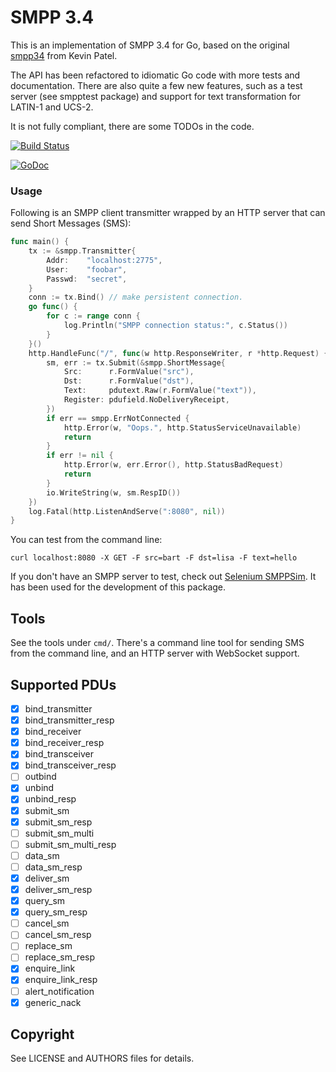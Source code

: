 # SMPP 3.4

This is an implementation of SMPP 3.4 for Go, based on the original
[smpp34](https://github.com/CodeMonkeyKevin/smpp34) from Kevin Patel.

The API has been refactored to idiomatic Go code with more tests
and documentation. There are also quite a few new features, such
as a test server (see smpptest package) and support for text
transformation for LATIN-1 and UCS-2.

It is not fully compliant, there are some TODOs in the code.

[![Build Status](https://secure.travis-ci.org/fiorix/go-smpp.png)](https://travis-ci.org/fiorix/go-smpp)

[![GoDoc](https://godoc.org/github.com/fiorix/go-smpp?status.svg)](https://godoc.org/github.com/fiorix/go-smpp)

### Usage

Following is an SMPP client transmitter wrapped by an HTTP server
that can send Short Messages (SMS):

```go
func main() {
	tx := &smpp.Transmitter{
		Addr:    "localhost:2775",
		User:    "foobar",
		Passwd:  "secret",
	}
	conn := tx.Bind() // make persistent connection.
	go func() {
		for c := range conn {
			log.Println("SMPP connection status:", c.Status())
		}
	}()
	http.HandleFunc("/", func(w http.ResponseWriter, r *http.Request) {
		sm, err := tx.Submit(&smpp.ShortMessage{
			Src:      r.FormValue("src"),
			Dst:      r.FormValue("dst"),
			Text:     pdutext.Raw(r.FormValue("text")),
			Register: pdufield.NoDeliveryReceipt,
		})
		if err == smpp.ErrNotConnected {
			http.Error(w, "Oops.", http.StatusServiceUnavailable)
			return
		}
		if err != nil {
			http.Error(w, err.Error(), http.StatusBadRequest)
			return
		}
		io.WriteString(w, sm.RespID())
	})
	log.Fatal(http.ListenAndServe(":8080", nil))
}
```

You can test from the command line:

	curl localhost:8080 -X GET -F src=bart -F dst=lisa -F text=hello

If you don't have an SMPP server to test, check out
[Selenium SMPPSim](http://www.seleniumsoftware.com/downloads.html).
It has been used for the development of this package.

## Tools

See the tools under `cmd/`. There's a command line tool for sending
SMS from the command line, and an HTTP server with WebSocket support.

## Supported PDUs

- [x] bind_transmitter
- [x] bind_transmitter_resp
- [x] bind_receiver
- [x] bind_receiver_resp
- [x] bind_transceiver
- [x] bind_transceiver_resp
- [ ] outbind
- [x] unbind
- [x] unbind_resp
- [x] submit_sm
- [x] submit_sm_resp
- [ ] submit_sm_multi
- [ ] submit_sm_multi_resp
- [ ] data_sm
- [ ] data_sm_resp
- [x] deliver_sm
- [x] deliver_sm_resp
- [x] query_sm
- [x] query_sm_resp
- [ ] cancel_sm
- [ ] cancel_sm_resp
- [ ] replace_sm
- [ ] replace_sm_resp
- [x] enquire_link
- [x] enquire_link_resp
- [ ] alert_notification
- [x] generic_nack

## Copyright

See LICENSE and AUTHORS files for details.
